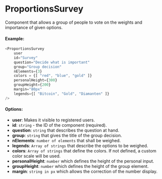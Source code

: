 # ProportionsSurvey

Component that allows a group of people to vote on the weights and importance of given options.

#### Example:

``` js
<ProportionsSurvey 
    user
    id="Survey"
    question="Decide what is important"
    group="Group decision"
    nElements={3}
    colors = {[ "red", "blue", "gold" ]}
    personalHeight={300}
    groupHeight={200}
    margin="80px"
    legends={[ "Bitcoin", "Gold", "Diamanten" ]}
/>
```

#### Options:

* __user__: Makes it visible to registered users.
* __id__: `string` - the ID of the component (required).
* __question__: `string` that describes the question at hand.
* __group__: `string` that gives the title of the group decision.
* __nElements__: `number of elements` that shall be weighed.
* __legends__: `Array of strings` that describe the options to be weighed.
* __colors__: `Array of strings` that define the colors. If not defined, a custom color scale will be used.
* __personalHeight__: `number` which defines the height of the personal input.
* __groupHeight__: `number` which defines the height of the group element.
* __margin__: `string in px` which allows the correction of the number display.








